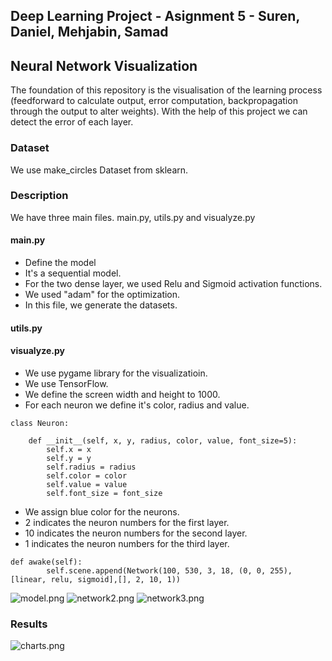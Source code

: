 ## Deep Learning Project - Asignment 5 - Suren, Daniel, Mehjabin, Samad
## Neural Network Visualization

The foundation of this repository is the visualisation of the learning process (feedforward to calculate output, error computation, backpropagation through the output to alter weights).
With the help of this project we can detect the error of each layer.
### Dataset

We use make_circles Dataset from sklearn.

### Description

We have three main files.
main.py, utils.py and visualyze.py

#### main.py
- Define the model
- It's a sequential model.
- For the two dense layer, we used Relu and Sigmoid activation functions.
- We used "adam" for the optimization.
- In this file, we generate the datasets.

#### utils.py
#### visualyze.py
- We use pygame library for the visualizatioin.
- We use TensorFlow.
- We define the screen width and height to 1000.
- For each neuron we define it's color, radius and value.
````
class Neuron:

    def __init__(self, x, y, radius, color, value, font_size=5):
        self.x = x
        self.y = y
        self.radius = radius
        self.color = color
        self.value = value
        self.font_size = font_size
````
- We assign blue color for the neurons.
- 2 indicates the neuron numbers for the first layer.
- 10 indicates the neuron numbers for the second layer.
- 1 indicates the neuron numbers for the third layer.

````
def awake(self):
        self.scene.append(Network(100, 530, 3, 18, (0, 0, 255), [linear, relu, sigmoid],[], 2, 10, 1))
````

![model.png](model.png)
![network2.png](network2.png)
![network3.png](network3.png)

### Results

![charts.png](charts.png)
